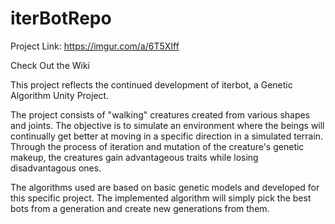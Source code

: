 # iterBotRepo


Project Link: https://imgur.com/a/6T5XIff

Check Out the Wiki

This project reflects the continued development of iterbot, a Genetic Algorithm Unity Project.

The project consists of "walking" creatures created from various shapes and joints. The objective is to simulate an environment where the beings will continually get better at moving in a specific direction in a simulated terrain.  Through the process of iteration and mutation of the creature's genetic makeup, the creatures gain advantageous traits while losing disadvantagous ones.

The algorithms used are based on basic genetic models and developed for this specific project. The implemented algorithm will simply pick the best bots from a generation and create new generations from them.
